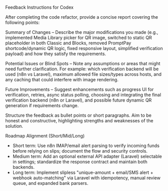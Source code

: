Feedback Instructions for Codex

After completing the code refactor, provide a concise report covering the following points:

Summary of Changes – Describe the major modifications you made (e.g., implemented Media Library picker for QR image, switched to static QR placeholder in both Classic and Blocks, removed PromptPay shortcode/dynamic QR logic, fixed responsive layout, simplified verification payload) and how they satisfy the requirements.

Potential Issues or Blind Spots – Note any assumptions or areas that might need further clarification. For example: which verification backend will be used (n8n vs Laravel), maximum allowed file sizes/types across hosts, and any caching that could interfere with image rendering.

Future Improvements – Suggest enhancements such as progress UI for verification, retries, async status polling, choosing and integrating the final verification backend (n8n or Laravel), and possible future dynamic QR generation if requirements change.

Structure the feedback as bullet points or short paragraphs. Aim to be honest and constructive, highlighting strengths and weaknesses of the solution.
 
 Roadmap Alignment (Short/Mid/Long)
 
 - Short term: Use n8n IMAP/email alert parsing to verify incoming funds before relying on slips; document the flow and security controls.
 - Medium term: Add an optional external API adapter (Laravel) selectable in settings; standardize the response contract and maintain both backends.
 - Long term: Implement slipless "unique-amount + email/SMS alert + webhook auto-matching" via Laravel with idempotency, manual review queue, and expanded bank parsers.